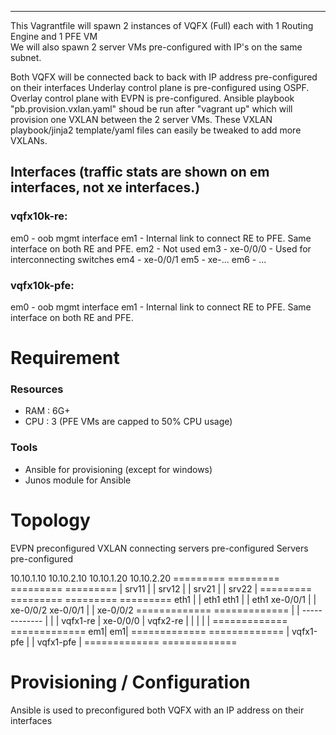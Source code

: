 ***
This Vagrantfile will spawn 2 instances of VQFX (Full) each with 1 Routing Engine and 1 PFE VM  
We will also spawn 2 server VMs pre-configured with IP's on the same subnet.

Both VQFX will be connected back to back with IP address pre-configured on their interfaces
Underlay control plane is pre-configured using OSPF.
Overlay control plane with EVPN is pre-configured.
Ansible playbook "pb.provision.vxlan.yaml" shoud be run after "vagrant up" which will provision one VXLAN between the 2 server VMs.
These VXLAN playbook/jinja2 template/yaml files can easily be tweaked to add more VXLANs.

## Interfaces (traffic stats are shown on em interfaces, not xe interfaces.)
### vqfx10k-re:
em0 - oob mgmt interface 
em1 - Internal link to connect RE to PFE. Same interface on both RE and PFE.
em2 - Not used
em3 - xe-0/0/0 - Used for interconnecting switches
em4 - xe-0/0/1 
em5 - xe-...
em6 - ...

### vqfx10k-pfe:
em0 - oob mgmt interface 
em1 - Internal link to connect RE to PFE. Same interface on both RE and PFE.

# Requirement

### Resources
 - RAM : 6G+
 - CPU : 3 (PFE VMs are capped to 50% CPU usage)

### Tools
 - Ansible for provisioning (except for windows)
 - Junos module for Ansible

# Topology

EVPN preconfigured
VXLAN connecting servers pre-configured
Servers pre-configured

 10.10.1.10 10.10.2.10      10.10.1.20 10.10.2.20
  ========= =========        ========= =========
  | srv11 | | srv12 |        | srv21 | | srv22 |
  ========= =========        ========= =========
    eth1 |   | eth1            eth1 |   | eth1
xe-0/0/1 |   | xe-0/0/2    xe-0/0/1 |   | xe-0/0/2
    =============               =============
    |           | ------------- |           |
    | vqfx1-re  |    xe-0/0/0   | vqfx2-re  |
    |           |               |           |
    =============               =============
        em1|                        em1|
    =============               =============
    | vqfx1-pfe |               | vqfx1-pfe |
    =============               =============

# Provisioning / Configuration

Ansible is used to preconfigured both VQFX with an IP address on their interfaces
